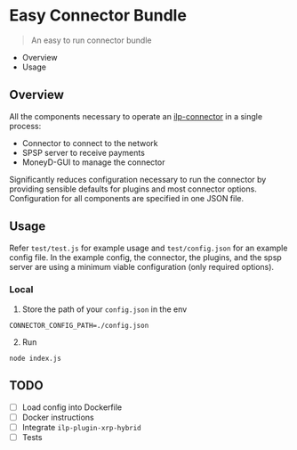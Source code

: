 # Easy Connector Bundle 

> An easy to run connector bundle
* Overview
* Usage

## Overview
All the components necessary to operate an [ilp-connector]() in a single process:

* Connector to connect to the network
* SPSP server to receive payments
* MoneyD-GUI to manage the connector

Significantly reduces configuration necessary to run the connector by providing 
sensible defaults for plugins and most connector options. Configuration for all
components are specified in one JSON file.

## Usage
Refer `test/test.js` for example usage and `test/config.json` for an example
config file. In the example config, the connector, the plugins, and the spsp
server are using a minimum viable configuration (only required options).

### Local
1) Store the path of your `config.json` in the env

```
CONNECTOR_CONFIG_PATH=./config.json
```

2) Run

```
node index.js
```

TODO
----
- [ ] Load config into Dockerfile
- [ ] Docker instructions
- [ ] Integrate `ilp-plugin-xrp-hybrid`
- [ ] Tests
